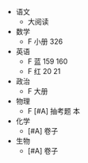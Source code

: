 - 语文
	- 大阅读
- 数学
	- F 小册 326
- 英语
	- F 蓝 159 160
	- F 红 20 21
- 政治
	- F 大册
- 物理
	- F [#A] 抽考题 本
- 化学
	- [#A] 卷子
- 生物
	- [#A] 卷子